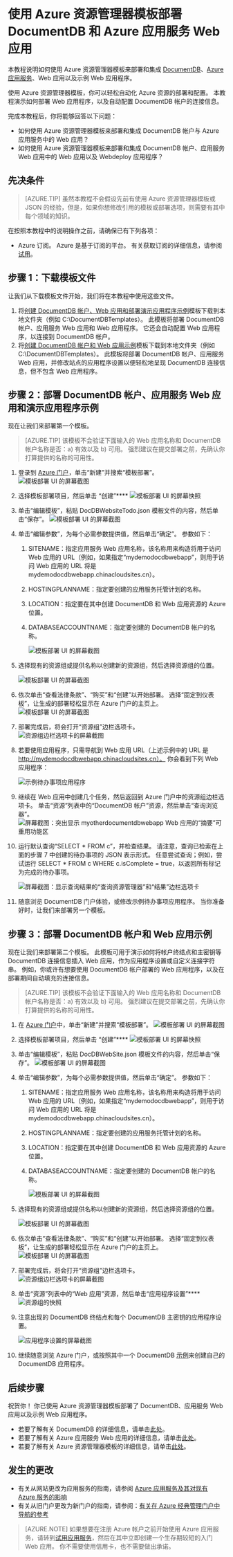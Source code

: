 <properties
    pageTitle="使用模板部署 Web 应用 - DocumentDB | Azure"
    description="了解如何使用 Azure 资源管理器模板部署 DocumentDB 帐户、Azure 应用服务 Web 应用以及示例 Web 应用程序。"
    services="documentdb, app-service\web"
    author="mimig1"
    manager="jhubbard"
    editor="monicar"
    documentationcenter="" />
<tags
    ms.assetid="087d8786-1155-42c7-924b-0eaba5a8b3e0"
    ms.service="documentdb"
    ms.workload="data-services"
    ms.tgt_pltfrm="na"
    ms.devlang="na"
    ms.topic="article"
    ms.date="12/08/2016"
    wacn.date="05/31/2017"
    ms.author="mimig"
    ms.translationtype="Human Translation"
    ms.sourcegitcommit="4a18b6116e37e365e2d4c4e2d144d7588310292e"
    ms.openlocfilehash="dd388d91f272b6d631b026e471946fe62792d259"
    ms.contentlocale="zh-cn"
    ms.lasthandoff="05/19/2017" />

# <a name="deploy-azure-documentdb-and-azure-app-service-web-apps-using-an-azure-resource-manager-template"></a>使用 Azure 资源管理器模板部署 DocumentDB 和 Azure 应用服务 Web 应用
本教程说明如何使用 Azure 资源管理器模板来部署和集成 [DocumentDB](/home/features/documentdb/)、[Azure 应用服务](/documentation/articles/app-service-changes-existing-services/)、Web 应用以及示例 Web 应用程序。

使用 Azure 资源管理器模板，你可以轻松自动化 Azure 资源的部署和配置。  本教程演示如何部署 Web 应用程序，以及自动配置 DocumentDB 帐户的连接信息。

完成本教程后，你将能够回答以下问题：  

- 如何使用 Azure 资源管理器模板来部署和集成 DocumentDB 帐户与 Azure 应用服务中的 Web 应用？
- 如何使用 Azure 资源管理器模板来部署和集成 DocumentDB 帐户、应用服务 Web 应用中的 Web 应用以及 Webdeploy 应用程序？

<a id="Prerequisites"></a>

## <a name="prerequisites"></a>先决条件
> [AZURE.TIP]
> 虽然本教程不会假设先前有使用 Azure 资源管理器模板或 JSON 的经验，但是，如果你想修改引用的模板或部署选项，则需要有其中每个领域的知识。
> 
> 

在按照本教程中的说明操作之前，请确保已有下列各项：

- Azure 订阅。 Azure 是基于订阅的平台。  有关获取订阅的详细信息，请参阅[试用](/pricing/1rmb-trial/)。

## <a id="CreateDB"></a>步骤 1：下载模板文件
让我们从下载模板文件开始，我们将在本教程中使用这些文件。

1. 将[创建 DocumentDB 帐户、Web 应用和部署演示应用程序示例](https://portalcontent.blob.core.windows.net/samples/DocDBWebsiteTodo.json)模板下载到本地文件夹（例如 C:\DocumentDBTemplates）。 此模板将部署 DocumentDB 帐户、应用服务 Web 应用和 Web 应用程序。  它还会自动配置 Web 应用程序，以连接到 DocumentDB 帐户。
2. 将[创建 DocumentDB 帐户和 Web 应用示例](https://portalcontent.blob.core.windows.net/samples/DocDBWebSite.json)模板下载到本地文件夹（例如 C:\DocumentDBTemplates）。 此模板将部署 DocumentDB 帐户、应用服务 Web 应用，并修改站点的应用程序设置以便轻松地呈现 DocumentDB 连接信息，但不包含 Web 应用程序。  



## <a name="step-2-deploy-the-azure-documentdb-account-app-service-web-app-and-demo-application-sample"></a><a id="Build"></a>步骤 2：部署 DocumentDB 帐户、应用服务 Web 应用和演示应用程序示例
现在让我们来部署第一个模板。

> [AZURE.TIP]
> 该模板不会验证下面输入的 Web 应用名称和 DocumentDB 帐户名称是否：a) 有效以及 b) 可用。  强烈建议在提交部署之前，先确认你打算提供的名称的可用性。
> 
> 

1. 登录到 [Azure 门户](https://portal.azure.cn)，单击“新建”并搜索“模板部署”。
    ![模板部署 UI 的屏幕截图](./media/documentdb-create-documentdb-website/TemplateDeployment1.png)
2. 选择模板部署项目，然后单击 “创建”****
    ![模板部署 UI 的屏幕快照](./media/documentdb-create-documentdb-website/TemplateDeployment2.png)
3. 单击“编辑模板”，粘贴 DocDBWebsiteTodo.json 模板文件的内容，然后单击“保存”。
   ![模板部署 UI 的屏幕截图](./media/documentdb-create-documentdb-website/TemplateDeployment3.png)
4. 单击“编辑参数”，为每个必需参数提供值，然后单击“确定”。  参数如下：
   
   1. SITENAME：指定应用服务 Web 应用名称，该名称用来构造将用于访问 Web 应用的 URL（例如，如果指定“mydemodocdbwebapp”，则用于访问 Web 应用的 URL 将是 mydemodocdbwebapp.chinacloudsites.cn）。
   2. HOSTINGPLANNAME：指定要创建的应用服务托管计划的名称。
   3. LOCATION：指定要在其中创建 DocumentDB 和 Web 应用资源的 Azure 位置。
   4. DATABASEACCOUNTNAME：指定要创建的 DocumentDB 帐户的名称。   
      
      ![模板部署 UI 的屏幕截图](./media/documentdb-create-documentdb-website/TemplateDeployment4.png)
5. 选择现有的资源组或提供名称以创建新的资源组，然后选择资源组的位置。

    ![模板部署 UI 的屏幕截图](./media/documentdb-create-documentdb-website/TemplateDeployment5.png)
6. 依次单击“查看法律条款”、“购买”和“创建”以开始部署。   选择“固定到仪表板”，让生成的部署轻松显示在 Azure 门户的主页上。
   ![模板部署 UI 的屏幕截图](./media/documentdb-create-documentdb-website/TemplateDeployment6.png)
7. 部署完成后，将会打开“资源组”边栏选项卡。
   ![资源组边栏选项卡的屏幕截图](./media/documentdb-create-documentdb-website/TemplateDeployment7.png)  
8. 若要使用应用程序，只需导航到 Web 应用 URL（上述示例中的 URL 是 http://mydemodocdbwebapp.chinacloudsites.cn）。  你会看到下列 Web 应用程序：
   
	![示例待办事项应用程序](./media/documentdb-create-documentdb-website/image2.png)
9. 继续在 Web 应用中创建几个任务，然后返回到 Azure 门户中的资源组边栏选项卡。 单击“资源”列表中的“DocumentDB 帐户”资源，然后单击“查询浏览器”。
    ![屏幕截图：突出显示 myotherdocumentdbwebapp Web 应用的“摘要”可重用功能区](./media/documentdb-create-documentdb-website/TemplateDeployment8.png)  
10. 运行默认查询“SELECT * FROM c”，并检查结果。  请注意，查询已检索在上面的步骤 7 中创建的待办事项的 JSON 表示形式。  任意尝试查询；例如，尝试运行 SELECT * FROM c WHERE c.isComplete = true，以返回所有标记为完成的待办事项。
    
    ![屏幕截图：显示查询结果的“查询资源管理器”和“结果”边栏选项卡](./media/documentdb-create-documentdb-website/image5.png)
11. 随意浏览 DocumentDB 门户体验，或修改示例待办事项应用程序。  当你准备好时，让我们来部署另一个模板。

## <a name="step-3-deploy-the-document-account-and-web-app-sample"></a>步骤 3：部署 DocumentDB 帐户和 Web 应用示例
现在让我们来部署第二个模板。  此模板可用于演示如何将帐户终结点和主密钥等 DocumentDB 连接信息插入 Web 应用，作为应用程序设置或自定义连接字符串。 例如，你或许有想要使用 DocumentDB 帐户部署的 Web 应用程序，以及在部署期间自动填充的连接信息。

> [AZURE.TIP]
> 该模板不会验证下面输入的 Web 应用名称和 DocumentDB 帐户名称是否：a) 有效以及 b) 可用。  强烈建议在提交部署之前，先确认你打算提供的名称的可用性。
> 
> 

1. 在 [Azure 门户](https://portal.azure.cn)中，单击“新建”并搜索“模板部署”。
    ![模板部署 UI 的屏幕截图](./media/documentdb-create-documentdb-website/TemplateDeployment1.png)
2. 选择模板部署项目，然后单击 “创建”****
    ![模板部署 UI 的屏幕快照](./media/documentdb-create-documentdb-website/TemplateDeployment2.png)
3. 单击“编辑模板”，粘贴 DocDBWebSite.json 模板文件的内容，然后单击“保存”。
   ![模板部署 UI 的屏幕截图](./media/documentdb-create-documentdb-website/TemplateDeployment3.png)
4. 单击“编辑参数”，为每个必需参数提供值，然后单击“确定”。  参数如下：
   
   1. SITENAME：指定应用服务 Web 应用名称，该名称用来构造将用于访问 Web 应用的 URL（例如，如果指定“mydemodocdbwebapp”，则用于访问 Web 应用的 URL 将是 mydemodocdbwebapp.chinacloudsites.cn）。
   2. HOSTINGPLANNAME：指定要创建的应用服务托管计划的名称。
   3. LOCATION：指定要在其中创建 DocumentDB 和 Web 应用资源的 Azure 位置。
   4. DATABASEACCOUNTNAME：指定要创建的 DocumentDB 帐户的名称。   
      
      ![模板部署 UI 的屏幕截图](./media/documentdb-create-documentdb-website/TemplateDeployment4.png)
5. 选择现有的资源组或提供名称以创建新的资源组，然后选择资源组的位置。

    ![模板部署 UI 的屏幕截图](./media/documentdb-create-documentdb-website/TemplateDeployment5.png)
6. 依次单击“查看法律条款”、“购买”和“创建”以开始部署。   选择“固定到仪表板”，让生成的部署轻松显示在 Azure 门户的主页上。
   ![模板部署 UI 的屏幕截图](./media/documentdb-create-documentdb-website/TemplateDeployment6.png)
7. 部署完成后，将会打开“资源组”边栏选项卡。
   ![资源组边栏选项卡的屏幕截图](./media/documentdb-create-documentdb-website/TemplateDeployment7.png)  
8. 单击“资源”列表中的“Web 应用”资源，然后单击“应用程序设置”****
    ![资源组的快照](./media/documentdb-create-documentdb-website/TemplateDeployment9.png)  
9. 注意出现的 DocumentDB 终结点和每个 DocumentDB 主密钥的应用程序设置。

    ![应用程序设置的屏幕截图](./media/documentdb-create-documentdb-website/TemplateDeployment10.png)  
10. 继续随意浏览 Azure 门户，或按照其中一个 DocumentDB [示例](/documentation/articles/documentdb-dotnet-samples/)来创建自己的 DocumentDB 应用程序。


## <a name="next-steps"></a><a name="NextSteps"></a>后续步骤
祝贺你！ 你已使用 Azure 资源管理器模板部署了 DocumentDB、应用服务 Web 应用以及示例 Web 应用程序。

- 若要了解有关 DocumentDB 的详细信息，请单击[此处](/documentation/services/documentdb/)。
- 若要了解有关 Azure 应用服务 Web 应用的详细信息，请单击[此处](/documentation/services/app-service/web/)。
- 若要了解有关 Azure 资源管理器模板的详细信息，请单击[此处](https://msdn.microsoft.com/zh-cn/library/azure/dn790549.aspx)。

## <a name="whats-changed"></a>发生的更改
- 有关从网站更改为应用服务的指南，请参阅 [Azure 应用服务及其对现有 Azure 服务的影响](/documentation/articles/app-service-changes-existing-services/)
- 有关从旧门户更改为新门户的指南，请参阅：[有关在 Azure 经典管理门户中导航的参考](/documentation/articles/app-service-web-app-azure-portal/)

> [AZURE.NOTE]
> 如果想要在注册 Azure 帐户之前开始使用 Azure 应用服务，请转到[试用应用服务](/documentation/services/app-service/)，然后在其中立即创建一个生存期较短的入门 Web 应用。 你不需要使用信用卡，也不需要做出承诺。
> 
>

<!---Update_Description: wording update -->